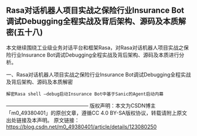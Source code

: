 ## Rasa对话机器人项目实战之保险行业Insurance Bot调试Debugging全程实战及背后架构、源码及本质解密(五十八)

本文继续围绕工业级业务对话平台和框架Rasa，对Rasa对话机器人项目实战之保险行业Insurance Bot调试Debugging全程实战及背后架构、源码及本质进行分析。

一、Rasa对话机器人项目实战之保险行业Insurance Bot调试Debugging全程实战及背后架构、源码及本质解密

    解密Rasa shell –debug启动Insurance Bot中基于Sanic的Agent启动内幕


————————————————
版权声明：本文为CSDN博主「m0_49380401」的原创文章，遵循CC 4.0 BY-SA版权协议，转载请附上原文出处链接及本声明。
原文链接：https://blog.csdn.net/m0_49380401/article/details/123080250
